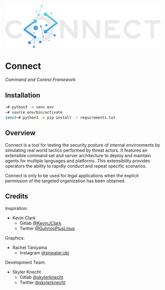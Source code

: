 ![logo](./resources/logo/connect.png)

# Connect
*Command and Control Framework* 

## Installation 
```bash
~# python3 -m venv env
~# source env/bin/activate
(env)~# python3 -m pip install -r requirements.txt
```

## Overview
Connect is a tool for testing the security posture of internal environments by simulating
real world tactics performed by threat actors. It features an extensible command set and
server architecture to deploy and maintain agents for multiple languages and platforms.
This extensibility provides operators the ability to rapidly conduct and repeat specific
scenarios.

Connect is only to be used for legal applications when the explicit permission of the targeted
organization has been obtained.

## Credits
Inspiration:
- Kevin Clark 
  - Gitlab [@KevinJClark](https://gitlab.com/KevinJClark)
  - Twitter [@GuhnooPlusLinux](https://twitter.com/GuhnooPlusLinux)

Graphics:
- Rachel Taniyama 
  - Instagram [@sineater.obj](https://www.instagram.com/sineater.obj/)

Development Team:
- Skyler Knecht 
  - Gitlab [@skylerknecht](https://gitlab.com/skylerknecht)
  - Twitter [@skylerknecht](https://twitter.com/skylerknecht)
